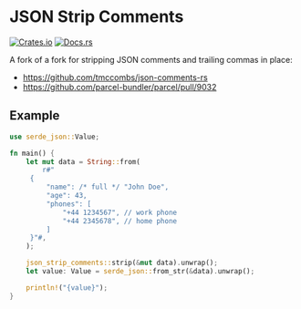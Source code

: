 # JSON Strip Comments

[![Crates.io][crates-badge]][crates-url] [![Docs.rs][docs-badge]][docs-url]

[crates-badge]:
	https://img.shields.io/crates/d/json-strip-comments?label=crates.io
[crates-url]: https://crates.io/crates/json-strip-comments
[docs-badge]: https://img.shields.io/docsrs/json-strip-comments
[docs-url]: https://docs.rs/json-strip-comments

A fork of a fork for stripping JSON comments and trailing commas in place:

-   https://github.com/tmccombs/json-comments-rs
-   https://github.com/parcel-bundler/parcel/pull/9032

## Example

```rust
use serde_json::Value;

fn main() {
    let mut data = String::from(
        r#"
     {
         "name": /* full */ "John Doe",
         "age": 43,
         "phones": [
             "+44 1234567", // work phone
             "+44 2345678", // home phone
         ]
     }"#,
    );

    json_strip_comments::strip(&mut data).unwrap();
    let value: Value = serde_json::from_str(&data).unwrap();

    println!("{value}");
}
```
